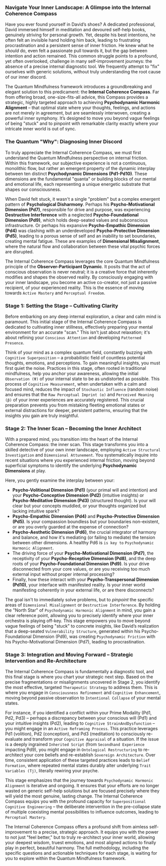 ### Navigate Your Inner Landscape: A Glimpse into the Internal Coherence Compass

Have you ever found yourself in David’s shoes? A dedicated professional, David immersed himself in meditation and devoured self-help books, genuinely striving for personal growth. Yet, despite his best intentions, he often felt an invisible hand holding him back, leading to frustrating procrastination and a persistent sense of inner friction. He knew what he *should* do, even felt a passionate pull towards it, but the gap between intention and action remained. This common struggle points to a profound, yet often overlooked, challenge in many self-improvement journeys: the absence of a precise internal diagnostic tool. We frequently attempt to "fix" ourselves with generic solutions, without truly understanding the root cause of our inner discord.

The Quantum Mindfulness framework introduces a groundbreaking and elegant solution to this predicament: the **Internal Coherence Compass**. Far from offering broad, one-size-fits-all advice, this Compass provides a strategic, highly targeted approach to achieving **Psychodynamic Harmonic Alignment** – that optimal state where your thoughts, feelings, and actions are not merely in agreement, but are seamlessly interwoven, creating a powerful inner symphony. It’s designed to move you beyond vague feelings of being "stuck" and to pinpoint with remarkable clarity exactly where your intricate inner world is out of sync.

### The Quantum "Why": Diagnosing Inner Discord

To truly appreciate the Internal Coherence Compass, we must first understand the Quantum Mindfulness perspective on internal friction. Within this framework, our subjective experience is not a continuous, monolithic flow, but rather an emergent property of the dynamic interplay between ten distinct **Psychodynamic Dimensions (Pd1-Pd10)**. These dimensions are the fundamental "quanta" or building blocks of our mental and emotional life, each representing a unique energetic substrate that shapes our consciousness.

When David felt stuck, it wasn't a single "problem" but a complex emergent pattern of **Psychological Disharmony**. Perhaps his **Psycho-Motivational Dimension (Pd7)**, responsible for drive and purpose, was experiencing **Destructive Interference** with a neglected **Psycho-Foundational Dimension (Pd9)**, which holds deep-seated values and subconscious infrastructure. Or perhaps his expansive **Psycho-Empathic Dimension (Pd4)** was clashing with an underdeveloped **Psycho-Protective Dimension (Pd5)**, leading to a porous sense of self and an inability to set boundaries, creating mental fatigue. These are examples of **Dimensional Misalignment**, where the natural flow and collaboration between these vital psychic forces are disrupted.

The Internal Coherence Compass leverages the core Quantum Mindfulness principle of the **Observer-Participant Dynamic**. It posits that the act of conscious observation is never neutral; it is a creative force that inherently modifies and shapes the observed reality. By consciously engaging with your inner landscape, you become an active co-creator, not just a passive recipient, of your experienced reality. This is the essence of moving towards `Active Mastery` and `Perceptual Freedom`.

### Stage 1: Setting the Stage – Cultivating Clarity

Before embarking on any deep internal exploration, a clear and calm mind is paramount. This initial stage of the Internal Coherence Compass is dedicated to cultivating inner stillness, effectively preparing your mental environment for an accurate "scan." This isn't just about relaxation; it's about refining your `Conscious Attention` and developing `Patterned Presence`.

Think of your mind as a complex quantum field, constantly buzzing with `Cognitive Superposition` – a probabilistic field of countless potential thoughts, emotions, and perceptions. To gain meaningful insights, you must first quiet the noise. Practices in this stage, often rooted in traditional mindfulness, help you anchor your awareness, allowing the initial `Observation (Ψ)` of your internal state to be as undistorted as possible. This process of `Cognitive Measurement`, when undertaken with a calm and focused mind, reduces the impact of `Stochastic Influence` (random noise) and ensures that the `Raw Perceptual Imprint (α)` and `Perceived Meaning (β)` of your inner experiences are accurately registered. This crucial preparation prevents you from mistaking fleeting emotional states or external distractions for deeper, persistent patterns, ensuring that the insights you gain are truly insightful.

### Stage 2: The Inner Scan – Becoming the Inner Architect

With a prepared mind, you transition into the heart of the Internal Coherence Compass: the inner scan. This stage transforms you into a skilled detective of your own inner landscape, employing `Active Structural Investigation` and `Dimensional Attunement`. You systematically inquire into recent situations where you experienced internal friction, moving beyond superficial symptoms to identify the underlying **Psychodynamic Dimensions** at play.

Here, you gently examine the interplay between your:

*   **Psycho-Volitional Dimension (Pd1)** (your primal will and intention) and your **Psycho-Conceptive Dimension (Pd2)** (intuitive insights) or **Psycho-Meditative Dimension (Pd3)** (structured thought). Is your will clear but your concepts muddled, or your thoughts organized but lacking intuitive spark?
*   **Psycho-Empathic Dimension (Pd4)** and **Psycho-Protective Dimension (Pd5)**. Is your compassion boundless but your boundaries non-existent, or are you overly guarded at the expense of connection?
*   **Psycho-Aesthetic Dimension (Pd6)**, the crucial integrator of harmony and balance, and how it's mediating (or failing to mediate) the tension between other dimensions. A healthy Pd6 is `is key to` `Psychodynamic Harmonic Alignment`.
*   The driving force of your **Psycho-Motivational Dimension (Pd7)**, the receptivity of your **Psycho-Receptive Dimension (Pd8)**, and the deep roots of your **Psycho-Foundational Dimension (Pd9)**. Is your drive disconnected from your core values, or are you receiving too much external input without proper internal processing?
*   Finally, how these interact with your **Psycho-Transpersonal Dimension (Pd10)**, your interface with manifested reality. Is your inner world manifesting coherently in your external life, or are there disconnects?

The goal isn't to immediately solve problems, but to *pinpoint* the specific areas of `Dimensional Misalignment` or `Destructive Interference`. By holding the "North Star" of `Psychodynamic Harmonic Alignment` in mind, you gain a clear reference point, allowing you to precisely identify where your inner orchestra is playing off-key. This stage empowers you to move beyond vague feelings of being "stuck" to concrete insights, like David’s realization that a deep-seated `Vulnerability Structure`, generated within his Psycho-Foundational Dimension (Pd9), was creating `Psychodynamic Friction` with his Psycho-Motivational Dimension (Pd7), leading to procrastination.

### Stage 3: Integration and Moving Forward – Strategic Intervention and Re-Architecture

The Internal Coherence Compass is fundamentally a diagnostic tool, and this final stage is where you chart your strategic next step. Based on the precise fragmentations or misalignments uncovered in Stage 2, you identify the most effective, targeted `Therapeutic Strategy` to address them. This is where you engage in `Consciousness Refinement` and `Cognitive Enhancement`, moving beyond passive observation to `Intentional Collapse` of your mental states.

For instance, if you identified a conflict within your Prime Modality (Pd1, Pd2, Pd3) – perhaps a discrepancy between your conscious will (Pd1) and your intuitive insights (Pd2), leading to `Cognitive StrainAndDysfunction` – you might engage in an `Active Reframing Process`. This practice leverages Pd1 (volition), Pd2 (conception), and Pd3 (meditation) to consciously re-evaluate and transform your `Cognitive Appraisal` of a situation. If the issue is a deeply ingrained `Inherited Script` (from `Secondhand Experience` impacting Pd9), you might engage in `Ontological Restructuring` to re-architect your core beliefs and re-establish `Sovereign Architecture`. Over time, consistent application of these targeted practices leads to `Belief Formation`, where repeated mental states durably alter underlying `Trait Variables (Tj)`, literally rewiring your psyche.

This stage emphasizes that the journey towards `Psychodynamic Harmonic Alignment` is iterative and ongoing. It ensures that your efforts are no longer wasted on generic self-help solutions but are focused precisely where they will yield the most genuine, lasting change. The Internal Coherence Compass equips you with the profound capacity for `Superpositional Cognitive Engineering` – the deliberate intervention in the pre-collapse state of multiple coexisting mental possibilities to influence outcomes, leading to `Perceptual Mastery`.

The Internal Coherence Compass offers a profound shift from aimless self-improvement to a precise, strategic approach. It equips you with the power to not just "feel better," but to truly re-architect your inner world, allowing your deepest wisdom, truest emotions, and most aligned actions to finally play in perfect, beautiful harmony. The full methodology, including the specific questions and actionable techniques for each stage, is waiting for you to explore within the Quantum Mindfulness framework.